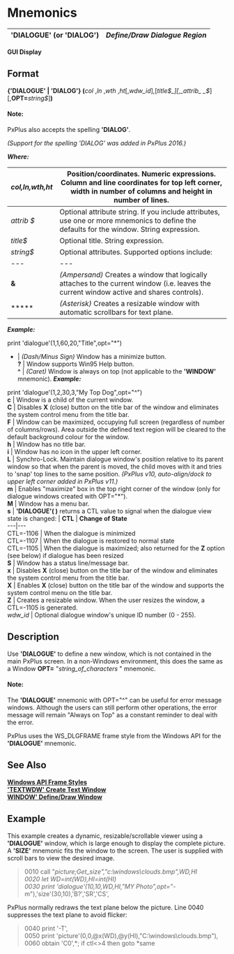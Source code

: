# Mnemonics 

**'DIALOGUE' (or 'DIALOG')** |  **_Define/Draw Dialogue Region_**  
---|---  
  
**GUI Display**

##  Format

**{'DIALOGUE' | 'DIALOG'} (**_col_ ,_ln_ ,_wth_ ,_ht_[,_wdw_id_],[_title$_][,_attrib_ _$_][,**OPT=**_string$_]**)**

#### **Note:**  
PxPlus also accepts the spelling **'DIALOG'**.  
  
_(Support for the spelling 'DIALOG' was added in PxPlus 2016.)_

**_Where:_**

_col,ln,wth,ht_ |  Position/coordinates. Numeric expressions. Column and line coordinates for top left corner, width in number of columns and height in number of lines.  
---|---  
_attrib_ _$_ |  Optional attribute string. If you include attributes, use one or more mnemonics to define the defaults for the window. String expression.  
_title$_ |  Optional title. String expression.  
_string$_ |  Optional attributes. Supported options include: |  **Attr.** |  **Description**  
---|---  
**&** |  _(Ampersand)_ Creates a window that logically attaches to the current window (i.e. leaves the current window active and shares controls).  
***** |  _(Asterisk)_ Creates a resizable window with automatic scrollbars for text plane.  
  
**_Example:_**  
  
print 'dialogue'(1,1,60,20,"Title",opt="*")  
- |  _(Dash/Minus Sign)_ Window has a minimize button.  
**?** |  Window supports Win95 Help button.  
**^** |  _(Caret)_ Window is always on top (not applicable to the **'WINDOW'** mnemonic). **_Example:_**  
  
print 'dialogue'(1,2,30,3,"My Top Dog",opt="^")  
**c** |  Window is a child of the current window.  
**C** |  Disables **X** (close) button on the title bar of the window and eliminates the system control menu from the title bar.  
**F** |  Window can be maximized, occupying full screen (regardless of number of columns/rows). Area outside the defined text region will be cleared to the default background colour for the window.  
**h** |  Window has no title bar.  
**i** |  Window has no icon in the upper left corner.  
**L** |  Synchro-Lock. Maintain dialogue window's position relative to its parent window so that when the parent is moved, the child moves with it and tries to 'snap' top lines to the same position. _(PxPlus v10, auto-align/dock to upper left corner added in PxPlus v11.)_  
**m** |  Enables "maximize" box in the top right corner of the window (only for dialogue windows created with OPT="*").  
**M** |  Window has a menu bar.  
**s** |  **'DIALOGUE'( )** returns a CTL value to signal when the dialogue view state is changed: |  **CTL** |  **Change of State**  
---|---  
CTL=-1106 |  When the dialogue is minimized  
CTL=-1107 |  When the dialogue is restored to normal state  
CTL=-1105 |  When the dialogue is maximized; also returned for the **Z** option (see below) if dialogue has been resized  
**S** |  Window has a status line/message bar.  
**x** |  Disables **X** (close) button on the title bar of the window and eliminates the system control menu from the title bar.  
**X** |  Enables **X** (close) button on the title bar of the window and supports the system control menu on the title bar.  
**Z** |  Creates a resizable window. When the user resizes the window, a CTL=-1105 is generated.  
_wdw_id_ |  Optional dialogue window's unique ID number (0 - 255).  
  
##  Description

Use **'DIALOGUE'** to define a new window, which is not contained in the main PxPlus screen. In a non-Windows environment, this does the same as a Window **OPT=** "_string_of_characters_ " mnemonic.

#### **Note:**  
The **'DIALOGUE'** mnemonic with OPT="^" can be useful for error message windows. Although the users can still perform other operations, the error message will remain "Always on Top" as a constant reminder to deal with the error.

PxPlus uses the WS_DLGFRAME frame style from the Windows API for the **'DIALOGUE'** mnemonic.

## See Also

**[Windows API Frame Styles](../mnemonics.htm#Mark5)**  
**['TEXTWDW' Create Text Window](textwdw.md)  
[WINDOW' Define/Draw Window](window.md)**

##  Example

This example creates a dynamic, resizable/scrollable viewer using a **'DIALOGUE'** window, which is large enough to display the complete picture. A **'SIZE'** mnemonic fits the window to the screen. The user is supplied with scroll bars to view the desired image.

> 0010 call "*picture;Get_size","c:\windows\clouds.bmp",WD,HI  
>  0020 let WD=int(WD),HI=int(HI)  
>  0030 print 'dialogue'(10,10,WD,HI,"MY Photo",opt="*-m"),'size'(30,10),'B?','SR','CS',

PxPlus normally redraws the text plane below the picture. Line 0040 suppresses the text plane to avoid flicker:

> 0040 print '-T',  
>  0050 print 'picture'(0,0,@x(WD),@y(HI),"C:\windows\clouds.bmp"),  
>  0060 obtain 'C0',*; if ctl<>4 then goto *same
